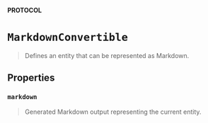 **PROTOCOL**

# `MarkdownConvertible`

> Defines an entity that can be represented as Markdown.

## Properties
### `markdown`

> Generated Markdown output representing the current entity.
